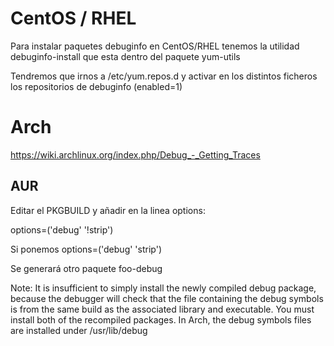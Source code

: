 # CentOS / RHEL
Para instalar paquetes debuginfo en CentOS/RHEL tenemos la utilidad debuginfo-install que esta dentro del paquete yum-utils

Tendremos que irnos a /etc/yum.repos.d y activar en los distintos ficheros los repositorios de debuginfo (enabled=1)


# Arch
https://wiki.archlinux.org/index.php/Debug_-_Getting_Traces

## AUR
Editar el PKGBUILD y añadir en la linea options:

options=('debug' '!strip')


Si ponemos
options=('debug' 'strip')

Se generará otro paquete foo-debug

Note: It is insufficient to simply install the newly compiled debug package,
because the debugger will check that the file containing the debug symbols
is from the same build as the associated library and executable. You must
install both of the recompiled packages. In Arch, the debug symbols files
are installed under /usr/lib/debug
